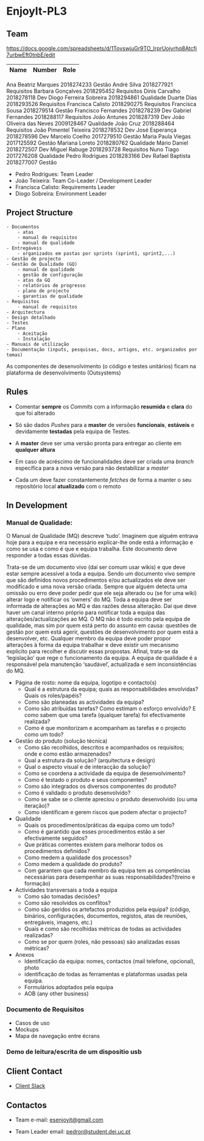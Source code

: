 ﻿#   EnjoyIt-PL3 

##  Team 

https://docs.google.com/spreadsheets/d/1TovswjuGr9TO_IrprUojyrhq8Atcfj7urbwEft0tnbE/edit

|           Name         	|   Number   |               Role               |
|:-----------------------:	|:----------:|:--------------------------------:|
Ana Beatriz Marques		2018274233	Gestão
André Silva	2018277921	Requisitos
Barbara Gonçalves		2018295452	Requisitos
Dinis Carvalho			2018278118	Dev
Diogo Ferreira Sobreira		2018294861	Qualidade
Duarte Dias			2018293526	Requisitos
Francisca Calisto		2018290275	Requisitos
Francisca Sousa			2018279514	Gestão
Francisco Fernandes		2018278239	Dev
Gabriel Fernandes		2018288117	Requisitos
João Antunes			2018287319	Dev
João Oliveira das Neves		2009128467	Qualidade
João Cruz			2018288464	Requisitos
João Pimentel Teixeira		2018278532	Dev
José Esperança			2018278596	Dev
Marcelo Coelho			2017279510	Gestão
Maria Paula Viegas		2017125592	Gestão
Mariana Loreto			2018280762	Qualidade
Mário Daniel			2018272507	Dev
Miguel Rabuge			2018293728	Requisitos
Nuno Tiago			2017276208	Qualidade
Pedro Rodrigues			2018283166	Dev
Rafael Baptista			2018277007	Gestão

- Pedro Rodrigues: Team Leader
- João Teixeira: Team Co-Leader / Development Leader
- Francisca Calisto: Requirements Leader
- Diogo Sobreira: Environment Leader



## Project Structure

	- Documentos
		- atas
		- manual de requisitos
		- manual de qualidade
 	- Entregáveis
 		- organizados em pastas por sprints (sprint1, sprint2,...)
	- Gestão de projecto
	- Gestão de Qualidade (GQ)
		- manual de qualidade
		- gestão de configuração
		- atas da GQ
		- relatórios de progresso
		- plano de projecto
		- garantias de qualidade
	- Requisitos
		- manual de requisitos
	- Arquitectura
	- Design detalhado
	- Testes
	- Plano
		- Aceitação
		- Instalação
	- Manuais de utilização
	- Documentação (inputs, pesquisas, docs, artigos, etc. organizados por temas)
As componentes de desenvolvimento (o código e testes unitários) ficam na plataforma de desenvolvimento (Outsystems)


## Rules 

- Comentar __sempre__ os *Commits* com a informação __resumida__ e __clara__ do que foi alterado

- Só são dados *Pushes* para a __master__ de versões __funcionais__, __estáveis__ e devidamente __testadas__ pela equipa de Testes. 

- A __master__ deve ser uma versão pronta para entregar ao cliente em __qualquer altura__

- Em caso de acréscimo de funcionalidades deve ser criada uma *branch* específica para a nova versão para não destabilizar a *master*

- Cada um deve fazer constantemente *fetches* de forma a manter o seu repositório local __atualizado__ com o remoto

## In Development 

### Manual de Qualidade:

O Manual de Qualidade (MQ) descreve ‘tudo’. Imaginem que alguém entrava hoje para a equipa e era necessário explicar-lhe onde está a informação e como se usa e como é que e equipa trabalha. Este documento deve responder a todas essas dúvidas.

Trata-se de um documento vivo (daí ser comum usar wikis) e que deve estar sempre acessível a toda a equipa. Sendo um documento vivo sempre que são definidos novos procedimentos e/ou actualizados ele deve ser modificado e uma nova versão criada. Sempre que alguém detecta uma omissão ou erro deve poder pedir que ele seja alterado ou (se for uma wiki) alterar logo e notificar os ‘owners’ do MQ. Toda a equipa deve ser informada de alterações ao MQ e das razões dessa alteração. Daí que deve haver um canal interno próprio para notificar toda a equipa das alterações/actualizações ao MQ. O MQ não é todo escrito pela equipa de qualidade, mas sim por quem está perto do assunto em causa: questões de gestão por quem está agerir, questões de desenvolvimento por quem está a desenvolver, etc. Qualquer membro da equipa deve poder propor alterações à forma da equipa trabalhar e deve existir um mecanismo explicito para recolher e discutir essas propostas. Afinal, trata-se da ‘legislação’ que rege o funcionamento da equipa. A equipa de qualidade é a responsável pela manutenção ‘saudável’, actualizada e sem inconsistências do MQ.

- Página de rosto: nome da equipa, logotipo e contacto(s)
	 - Qual é a estrutura da equipa; quais as responsabilidades envolvidas? Quais os roles/papéis?
	 - Como são planeadas as actividades da equipa?
	 - Como são atribuídas tarefas? Como estimam o esforço envolvido? E como sabem que uma tarefa (qualquer tarefa) foi efectivamente realizada?
	 - Como é que monitorizam e acompanham as tarefas e o projecto como um todo?
- Gestão do produto (solução técnica)
    - Como são recolhidos, descritos e acompanhados os requisitos; onde e como estão armazenados?
    - Qual a estrutura da solução? (arquitectura e design)
    - Qual o aspecto visual e de interacção da solução?
    - Como se coordena a actividade da equipa de desenvolvimento?
    - Como é testado o produto e seus componentes?
    - Como são integrados os diversos componentes do produto?
    - Como é validado o produto desenvolvido?
    - Como se sabe se o cliente apreciou o produto desenvolvido (ou uma iteração)?
    - Como identificam e gerem riscos que podem afectar o projecto?
- Qualidade
    - Quais os procedimentos/práticas da equipa como um todo?
    - Como é garantido que esses procedimentos estão a ser efectivamente seguidos?
    - Que práticas correntes existem para melhorar todos os procedimentos definidos?
    - Como medem a qualidade dos processos?
    - Como medem a qualidade do produto?
    - Com garantem que cada membro da equipa tem as competências necessárias para desempenhar as suas responsabilidades?(treino e formação)
- Actividades transversais a toda a equipa
    - Como são tomadas decisões?
    - Como são resolvidos os conflitos?
    - Como são geridos os artefactos produzidos pela equipa? (código, binários, configurações, documentos, registos, atas de reuniões, entregáveis, imagens, etc.)
    - Quais e como são recolhidas métricas de todas as actividades realizadas?
    - Como se por quem (roles, não pessoas) são analizadas essas métricas?
- Anexos
    - Identificação da equipa: nomes, contactos (mail telefone, opcional), photo
    - identificação de todas as ferramentas e plataformas usadas pela equipa.
    - Formulários adoptados pela equipa
    - AOB (any other business)
### Documento de Requisitos 
- Casos de uso
- Mockups
- Mapa de navegação entre écrans

### Demo de leitura/escrita de um dispositio usb


## Client Contact 

- [Client Slack](https://app.slack.com/client/T01B5GBRC3C/C01B2DQR8AZ)

##  Contactos

 - Team e-mail: [esenjoyit@gmail.com](mailto:esenjoyit@gmail.com)

- Team Leader email: [pedror@student.dei.uc.pt](mailto:pedror@student.dei.uc.pt)

